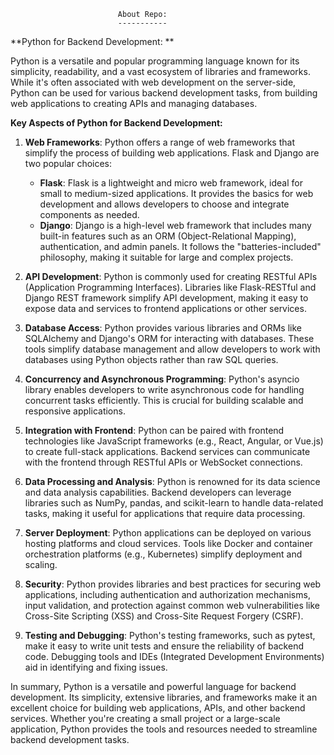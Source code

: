 							About Repo:
							-----------


**Python for Backend Development: **

Python is a versatile and popular programming language known for its simplicity, readability, and a vast ecosystem of libraries and frameworks. While it's often associated with web development on the server-side, Python can be used for various backend development tasks, from building web applications to creating APIs and managing databases.

**Key Aspects of Python for Backend Development:**

1. **Web Frameworks**: Python offers a range of web frameworks that simplify the process of building web applications. Flask and Django are two popular choices:
   - **Flask**: Flask is a lightweight and micro web framework, ideal for small to medium-sized applications. It provides the basics for web development and allows developers to choose and integrate components as needed.
   - **Django**: Django is a high-level web framework that includes many built-in features such as an ORM (Object-Relational Mapping), authentication, and admin panels. It follows the "batteries-included" philosophy, making it suitable for large and complex projects.

2. **API Development**: Python is commonly used for creating RESTful APIs (Application Programming Interfaces). Libraries like Flask-RESTful and Django REST framework simplify API development, making it easy to expose data and services to frontend applications or other services.

3. **Database Access**: Python provides various libraries and ORMs like SQLAlchemy and Django's ORM for interacting with databases. These tools simplify database management and allow developers to work with databases using Python objects rather than raw SQL queries.

4. **Concurrency and Asynchronous Programming**: Python's asyncio library enables developers to write asynchronous code for handling concurrent tasks efficiently. This is crucial for building scalable and responsive applications.

5. **Integration with Frontend**: Python can be paired with frontend technologies like JavaScript frameworks (e.g., React, Angular, or Vue.js) to create full-stack applications. Backend services can communicate with the frontend through RESTful APIs or WebSocket connections.

6. **Data Processing and Analysis**: Python is renowned for its data science and data analysis capabilities. Backend developers can leverage libraries such as NumPy, pandas, and scikit-learn to handle data-related tasks, making it useful for applications that require data processing.

7. **Server Deployment**: Python applications can be deployed on various hosting platforms and cloud services. Tools like Docker and container orchestration platforms (e.g., Kubernetes) simplify deployment and scaling.

8. **Security**: Python provides libraries and best practices for securing web applications, including authentication and authorization mechanisms, input validation, and protection against common web vulnerabilities like Cross-Site Scripting (XSS) and Cross-Site Request Forgery (CSRF).

9. **Testing and Debugging**: Python's testing frameworks, such as pytest, make it easy to write unit tests and ensure the reliability of backend code. Debugging tools and IDEs (Integrated Development Environments) aid in identifying and fixing issues.

In summary, Python is a versatile and powerful language for backend development. Its simplicity, extensive libraries, and frameworks make it an excellent choice for building web applications, APIs, and other backend services. Whether you're creating a small project or a large-scale application, Python provides the tools and resources needed to streamline backend development tasks.
